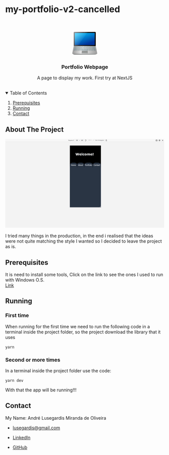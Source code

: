 # my-portfolio-v2-cancelled
<!-- PROJECT LOGO -->
<br />
<p align="center">
  <img src="_README.md/logo.png" alt="Logo" width="80" height="80">

  <h3 align="center">Portfolio Webpage</h3>

  <p align="center">
    A page to display my work. First try at NextJS
    <br />
    <br />
  </p>
</p>



<!-- TABLE OF CONTENTS -->
<details open="open">
  <summary>Table of Contents</summary>
  <ol>
    <li><a href="#prerequisites">Prerequisites</a></li>
    <li><a href="#running">Running</a></li>
    <li><a href="#contact">Contact</a></li>
  </ol>
</details>



<!-- ABOUT THE PROJECT -->
## About The Project

<p align="center">
  <img src="_README.md/app.gif">
</p>

I tried many things in the production, in the end i realised that the ideas were not quite matching the style I wanted so I decided to leave the project as is.

## Prerequisites
It is need to install some tools, Click on the link to see the ones I used to run with Windows O.S.
<br/>
[Link](https://github.com/MestreALMO/React-Requires-To-Run-Windows-)


## Running

### First time

When running for the first time we need to run the following code in a terminal inside the project folder, so the project download the library that it uses

```
yarn
```

### Second or more times

In a terminal inside the project folder use the code:

```
yarn dev
```

With that the app will be running!!!


## Contact

My Name: André Lusegardis Miranda de Oliveira

  * lusegardis@gmail.com

  * [LinkedIn](https://www.linkedin.com/in/andr%C3%A9-lusegardis/)

  * [GitHub](https://github.com/MestreALMO)
